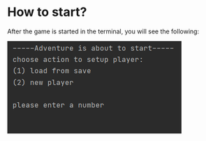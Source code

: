 # How to start?

After the game is started in the terminal, you will see the following:

![image](uploads/0452aa9181485dff1d702c76eddb4177/image.png)